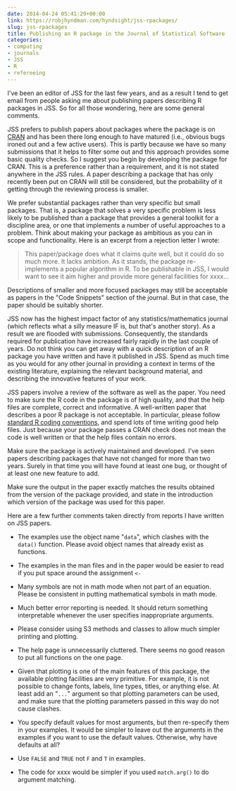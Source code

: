 ```yaml
---
date: 2014-04-24 05:41:29+00:00
link: https://robjhyndman.com/hyndsight/jss-rpackages/
slug: jss-rpackages
title: Publishing an R package in the Journal of Statistical Software
categories:
- computing
- journals
- JSS
- R
- refereeing
---
```


I've been an editor of JSS for the last few years, and as a result I tend to get email from people asking me about publishing papers describing R packages in JSS. So for all those wondering, here are some general comments.<!-- more -->

JSS prefers to publish papers about packages where the package is on [CRAN](http://cran.r-project.org) and has been there long enough to have matured (i.e., obvious bugs ironed out and a few active users). This is partly because we have so many submissions that it helps to filter some out and this approach provides some basic quality checks. So I suggest you begin by developing the package for CRAN. This is a preference rather than a requirement, and it is not stated anywhere in the JSS rules. A paper describing a package that has only recently been put on CRAN will still be considered, but the probability of it getting through the reviewing process is smaller.

We prefer substantial packages rather than very specific but small packages. That is, a package that solves a very specific problem is less likely to be published than a package that provides a general toolkit for a discipline area, or one that implements a number of useful approaches to a problem. Think about making your package as ambitious as you can in scope and functionality. Here is an excerpt from a rejection letter I wrote:

>This paper/package does what it claims quite well, but it could do so much more. It lacks ambition. As it stands, the package re-implements a popular algorithm in R. To be publishable in JSS, I would want to see it aim higher and provide more general facilities for xxxx...

Descriptions of smaller and more focused packages may still be acceptable as papers in the "Code Snippets" section of the journal. But in that case, the paper should be suitably shorter.

JSS now has the highest impact factor of any statistics/mathematics journal (which reflects what a silly measure IF is, but that's another story). As a result we are flooded with submissions. Consequently, the standards required for publication have increased fairly rapidly in the last couple of years. Do not think you can get away with a quick description of an R package you have written and have it published in JSS. Spend as much time as you would for any other journal in providing a context in terms of the existing literature, explaining the relevant background material, and describing the innovative features of your work.

JSS papers involve a review of the software as well as the paper. You need to make sure the R code in the package is of high quality, and that the help files are complete, correct and informative. A well-written paper that describes a poor R package is not acceptable. In particular, please follow [standard R coding conventions](https://google.github.io/styleguide/Rguide.xml), and spend lots of time writing good help files. Just because your package passes a CRAN check does not mean the code is well written or that the help files contain no errors.

Make sure the package is actively maintained and developed. I've seen papers describing packages that have not changed for more than two years. Surely in that time you will have found at least one bug, or thought of at least one new feature to add.

Make sure the output in the paper exactly matches the results obtained from the version of the package provided, and state in the introduction which version of the package was used for this paper.

Here are a few further comments taken directly from reports I have written on JSS papers.


  * The examples use the object name "`data`", which clashes with the `data()` function. Please avoid object names that already exist as functions.

  * The examples in the man files and in the paper would be easier to read if you put space around the assignment `<-`

  * Many symbols are not in math mode when not part of an equation. Please be consistent in putting mathematical symbols in math mode.

  * Much better error reporting is needed. It should return something interpretable whenever the user specifies inappropriate arguments.

  * Please consider using S3 methods and classes to allow much simpler printing and plotting.

  * The help page is unnecessarily cluttered. There seems no good reason to put all functions on the one page.

  * Given that plotting is one of the main features of this package, the available plotting facilities are very primitive. For example, it is not possible to change fonts, labels, line types, titles, or anything else. At least add an "`...`" argument so that plotting parameters can be used, and make sure that the plotting parameters passed in this way do not cause clashes.

  * You specify default values for most arguments, but then re-specify them in your examples. It would be simpler to leave out the arguments in the examples if you want to use the default values. Otherwise, why have defaults at all?

  * Use `FALSE` and `TRUE` not `F` and `T` in examples.

  * The code for xxxx would be simpler if you used `match.arg()` to do argument matching.
